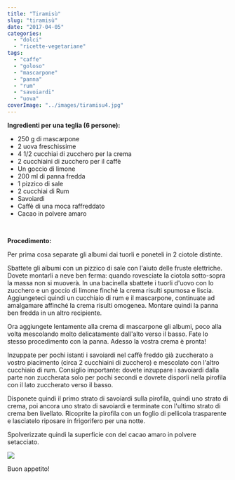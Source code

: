 ```yaml
---
title: "Tiramisù"
slug: "tiramisù"
date: "2017-04-05"
categories: 
  - "dolci"
  - "ricette-vegetariane"
tags: 
  - "caffe"
  - "goloso"
  - "mascarpone"
  - "panna"
  - "rum"
  - "savoiardi"
  - "uova"
coverImage: "../images/tiramisu4.jpg"
---
```


**Ingredienti per una teglia (6 persone):**

- 250 g di mascarpone
- 2 uova freschissime
- 4 1/2 cucchiai di zucchero per la crema
- 2 cucchiaini di zucchero per il caffè
- Un goccio di limone
- 200 ml di panna fredda
- 1 pizzico di sale
- 2 cucchiai di Rum
- Savoiardi
- Caffè di una moca raffreddato
- Cacao in polvere amaro

 

**Procedimento:**

Per prima cosa separate gli albumi dai tuorli e poneteli in 2 ciotole distinte.

Sbattete gli albumi con un pizzico di sale con l'aiuto delle fruste elettriche. Dovete montarli a neve ben ferma: quando rovesciate la ciotola sotto-sopra la massa non si muoverà. In una bacinella sbattete i tuorli d'uovo con lo zucchero e un goccio di limone finché la crema risulti spumosa e liscia. Aggiungeteci quindi un cucchiaio di rum e il mascarpone, continuate ad amalgamare affinché la crema risulti omogenea. Montare quindi la panna ben fredda in un altro recipiente.

Ora aggiungete lentamente alla crema di mascarpone gli albumi, poco alla volta mescolando molto delicatamente dall'alto verso il basso. Fate lo stesso procedimento con la panna. Adesso la vostra crema è pronta!

Inzuppate per pochi istanti i savoiardi nel caffè freddo già zuccherato a vostro piacimento (circa 2 cucchiaini di zucchero) e mescolato con l'altro cucchiaio di rum. Consiglio importante: dovete inzuppare i savoiardi dalla parte non zuccherata solo per pochi secondi e dovrete disporli nella pirofila con il lato zuccherato verso il basso.

Disponete quindi il primo strato di savoiardi sulla pirofila, quindi uno strato di crema, poi ancora uno strato di savoiardi e terminate con l'ultimo strato di crema ben livellato. Ricoprite la pirofila con un foglio di pellicola trasparente e lasciatelo riposare in frigorifero per una notte.

Spolverizzate quindi la superficie con del cacao amaro in polvere setacciato.

![](https://cucinadalnord.it/wp-content/uploads/2017/04/tiramisu.jpg)

Buon appetito!

